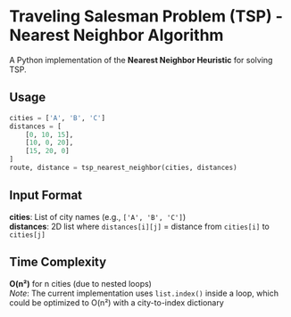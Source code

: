 # Traveling Salesman Problem (TSP) - Nearest Neighbor Algorithm

A Python implementation of the **Nearest Neighbor Heuristic** for solving TSP.

## Usage
```python
cities = ['A', 'B', 'C']
distances = [
    [0, 10, 15],
    [10, 0, 20],
    [15, 20, 0]
]
route, distance = tsp_nearest_neighbor(cities, distances)
```

## Input Format
**cities**: List of city names (e.g., `['A', 'B', 'C']`)  
**distances**: 2D list where `distances[i][j]` = distance from `cities[i]` to `cities[j]`

## Time Complexity
**O(n²)** for n cities (due to nested loops)  
*Note*: The current implementation uses `list.index()` inside a loop, which could be optimized to O(n²) with a city-to-index dictionary
